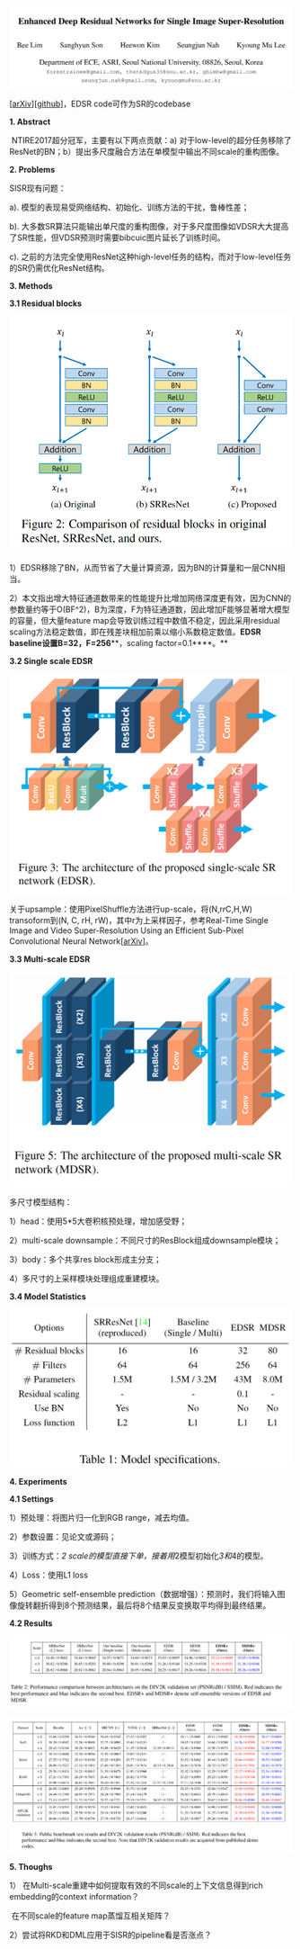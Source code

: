 ![img](images/clip_image001-3007742.png)

[[arXiv](https://arxiv.org/abs/1707.02921)][[github](https://github.com/thstkdgus35/EDSR-PyTorch)]，EDSR code可作为SR的codebase

 

**1. Abstract**     

​    NTIRE2017超分冠军，主要有以下两点贡献：a) 对于low-level的超分任务移除了ResNet的BN；b）提出多尺度融合方法在单模型中输出不同scale的重构图像。

 

**2. Problems**

SISR现有问题：

a). 模型的表现易受网络结构、初始化、训练方法的干扰，鲁棒性差；

b). 大多数SR算法只能输出单尺度的重构图像，对于多尺度图像如VDSR大大提高了SR性能，但VDSR预测时需要bibcuic图片延长了训练时间。

c). 之前的方法完全使用ResNet这种high-level任务的结构，而对于low-level任务的SR仍需优化ResNet结构。

 

**3. Methods**

**3.1 Residual blocks**

![img](images/clip_image002.png)

​    1）EDSR移除了BN，从而节省了大量计算资源，因为BN的计算量和一层CNN相当。

​    2）本文指出增大特征通道数带来的性能提升比增加网络深度更有效，因为CNN的参数量约等于O(BF^2)，B为深度，F为特征通道数，因此增加F能够显著增大模型的容量，但大量feature map会导致训练过程中数值不稳定，因此采用residual scaling方法稳定数值，即在残差块相加前乘以缩小系数稳定数值。**EDSR baseline****设置B=32****，F=256****，scaling factor=0.1****。**

 

**3.2 Single scale EDSR**

![img](images/clip_image003-3007742.png)

​    关于upsample：使用PixelShuffle方法进行up-scale，将(N,r*r*C,H,W) transoform到(N, C, rH, rW)，其中r为上采样因子，参考Real-Time Single Image and Video Super-Resolution Using an Efficient Sub-Pixel Convolutional Neural Network[[arXiv](https://arxiv.org/abs/1609.05158)]。

 

**3.3 Multi-scale EDSR**

![img](images/clip_image004.png)

多尺寸模型结构：

1）head：使用5*5大卷积核预处理，增加感受野；

2）multi-scale downsample：不同尺寸的ResBlock组成downsample模块；

3）body：多个共享res block形成主分支；

4）多尺寸的上采样模块处理组成重建模块。

 

**3.4 Model Statistics**

![img](images/clip_image005-3007742.png)

 

**4. Experiments**

**4.1 Settings**

1）预处理：将图片归一化到RGB range，减去均值。

2）参数设置：见论文或源码；

3）训练方式：*2 scale的模型直接下单，接着用*2模型初始化*3和*4的模型。

4）Loss：使用L1 loss

5）Geometric self-ensemble prediction（数据增强）：预测时，我们将输入图像旋转翻折得到8个预测结果，最后将8个结果反变换取平均得到最终结果。

 

**4.2 Results**

![img](images/clip_image006-3007742.png)

![img](images/clip_image007-3007742.png)

**5. Thoughs**

1） 在Multi-scale重建中如何提取有效的不同scale的上下文信息得到rich embedding的context information？

​    在不同scale的feature map蒸馏互相关矩阵？

2）尝试将RKD和DML应用于SISR的pipeline看是否涨点？